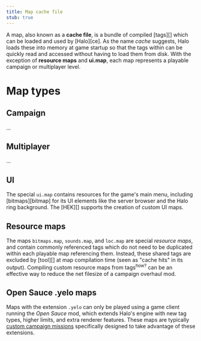 ```yaml
---
title: Map cache file
stub: true
---
```


A map, also known as a **cache file**, is a bundle of compiled [tags][] which can be loaded and used by [Halo][ce]. As the name _cache_ suggests, Halo loads these into memory at game startup so that the tags within can be quickly read and accessed without having to load them from disk. With the exception of **resource maps** and **ui.map**, each map represents a playable campaign or multiplayer level.

# Map types
## Campaign
...

## Multiplayer
...

## UI
The special `ui.map` contains resources for the game's main menu, including [bitmaps][bitmap] for its UI elements like the server browser and the Halo ring background. The [HEK][] supports the creation of custom UI maps.

## Resource maps
The maps `bitmaps.map`, `sounds.map`, and `loc.map` are special _resource maps_, and contain commonly referenced tags which do not need to be duplicated within each playable map referencing them. Instead, these shared tags are excluded by [tool][] at map compilation time (seen as "cache hits" in its output). Compiling custom resource maps from tags<sup>how?</sup> can be an effective way to reduce the net filesize of a campaign overhaul mod.

## Open Sauce .yelo maps
Maps with the extension `.yelo` can only be played using a game client running the _Open Sauce_ mod, which extends Halo's engine with new tag types, higher limits, and extra renderer features. These maps are typically [custom campaign missions][os-maps] specifically designed to take advantage of these extensions.

[os-maps]: https://haloce3.com/category/downloads/open-sauce-maps/
